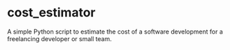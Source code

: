 # cost_estimator

A simple Python script to estimate the cost of a software development for a freelancing developer or small team.
